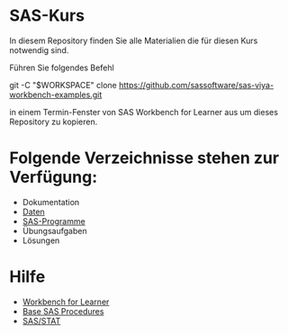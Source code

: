# SAS-Kurs
In diesem Repository finden Sie alle Materialien die für diesen Kurs notwendig sind.

Führen Sie folgendes Befehl 

git -C "$WORKSPACE" clone https://github.com/sassoftware/sas-viya-workbench-examples.git

in einem Termin-Fenster von SAS Workbench for Learner aus um dieses Repository zu kopieren.

# Folgende Verzeichnisse stehen zur Verfügung:

- Dokumentation
- [Daten](https://github.com/BRERAS/SAS-Kurs/tree/main/Daten)
- [SAS-Programme](https://github.com/BRERAS/SAS-Kurs/tree/main/SAS-Programme)
- Übungsaufgaben
- Lösungen

# Hilfe

- [Workbench for Learner](https://documentation.sas.com/doc/en/workbenchcdc/v_001/workbenchgs/titlepage.htm?fromDefault=)
- [Base SAS Procedures](https://documentation.sas.com/doc/en/pgmsascdc/9.4_3.5/proc/titlepage.htm)
- [SAS/STAT](https://documentation.sas.com/doc/en/statug/15.2/statug_intro_sect001.htm)
